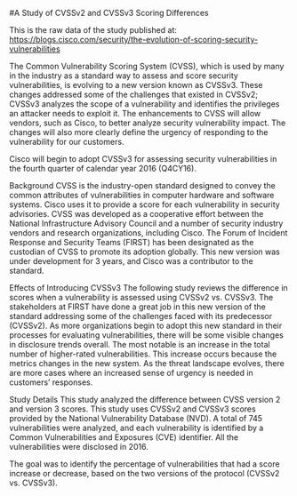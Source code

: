 #A Study of CVSSv2 and CVSSv3 Scoring Differences

This is the raw data of the study published at:
https://blogs.cisco.com/security/the-evolution-of-scoring-security-vulnerabilities

The Common Vulnerability Scoring System (CVSS), which is used by many in the industry as a standard way to assess and score security vulnerabilities, is evolving to a new version known as CVSSv3. These changes addressed some of the challenges that existed in CVSSv2; CVSSv3 analyzes the scope of a vulnerability and identifies the privileges an attacker needs to exploit it. The enhancements to CVSS will allow vendors, such as Cisco, to better analyze security vulnerability impact. The changes will also more clearly define the urgency of responding to the vulnerability for our customers.

Cisco will begin to adopt CVSSv3 for assessing security vulnerabilities in the fourth quarter of calendar year 2016 (Q4CY16).

Background
CVSS is the industry-open standard designed to convey the common attributes of vulnerabilities in computer hardware and software systems. Cisco uses it to provide a score for each vulnerability in security advisories. CVSS was developed as a cooperative effort between the National Infrastructure Advisory Council and a number of security industry vendors and research organizations, including Cisco. The Forum of Incident Response and Security Teams (FIRST) has been designated as the custodian of CVSS to promote its adoption globally. This new version was under development for 3 years, and Cisco was a contributor to the standard.

Effects of Introducing CVSSv3
The following study reviews the difference in scores when a vulnerability is assessed using CVSSv2 vs. CVSSv3. The stakeholders at FIRST have done a great job in this new version of the standard addressing some of the challenges faced with its predecessor (CVSSv2).
As more organizations begin to adopt this new standard in their processes for evaluating vulnerabilities, there will be some visible changes in disclosure trends overall. The most notable is an increase in the total number of higher-rated vulnerabilities. This increase occurs because the metrics changes in the new system. As the threat landscape evolves, there are more cases where an increased sense of urgency is needed in customers’ responses.

Study Details
This study analyzed the difference between CVSS version 2 and version 3 scores. This study uses CVSSv2 and CVSSv3 scores provided by the National Vulnerability Database (NVD). A total of 745 vulnerabilities were analyzed, and each vulnerability is identified by a Common Vulnerabilities and Exposures (CVE) identifier. All the vulnerabilities were disclosed in 2016.

The goal was to identify the percentage of vulnerabilities that had a score increase or decrease, based on the two versions of the protocol (CVSSv2 vs. CVSSv3).


